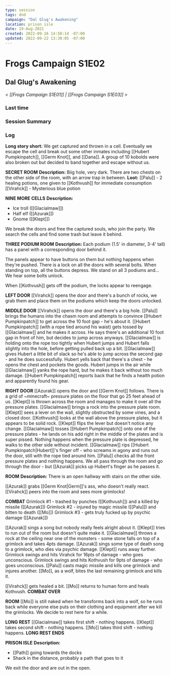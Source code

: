 ```yaml
---
type: session
tags: dnd
campaign: "Dal Glug's Awakening"
location: prison isle
date: 19-Aug-2021
created: 2022-09-16 14:50:14 -07:00
updated: 2022-09-22 13:30:05 -07:00
---
```

# Frogs Campaign S1E02
## **Dal Glug's Awakening**
*< [[Frogs Campaign S1E01]] | [[Frogs Campaign S1E03]] >*

### Last time


### Session Summary


### Log
**Long story short:** We get captured and thrown in a cell. Eventually we escape the cell and break out some other inmates including [[Hubert Pumpkinpatch]], [[Germ Knot]], and [[Dana]]. A group of 10 kobolds were also broken out but decided to band together and escape without us. 

**SECRET ROOM**
**Description:** Biig hole, very dark. There are two chests on the other side of the room, with an arrow trap in between.
**Loot:**
[[Palu]] - 2 healing potions, one given to [[Kothvush]] for immediate consumption 
[[Virahck]] - Mysterious blue potion 

**NINE MORE CELLS**
**Description:**
- Ice troll ([[Glacialmaw]])
- Half elf ([[Azurak]])
- Gnome ([[Klept]])

We break the doors and free the captured souls, who join the party.
We search the cells and find some trash but leave it behind. 

**THREE PODIUM ROOM**
**Description:** Each podium (1.5' in diameter, 3-4' tall) has a panel with a corresponding door behind it.

The panels appear to have buttons on them but nothing happens when they're pushed.
There is a lock on all the doors with several bolts.
When standing on top, all the buttons depress. We stand on all 3 podiums and...
We hear some bolts unlock.

When [[Kothvush]] gets off the podium, the locks appear to reengage.

**LEFT DOOR**
[[Virahck]] opens the door and there's a bunch of rocks, we grab them and place them on the podiums which keep the doors unlocked.

**MIDDLE DOOR**
[[Virahck]] opens the door and there's a big hole.
[[Palu]] brings the humans into the chasm room and attempts to convince [[Hubert Pumpkinpatch]] to get across the 10 foot gap - he's about it.
[[Hubert Pumpkinpatch]] (with a rope tied around his waist) gets tossed by [[Glacialmaw]] and he makes it across. He says there's an additional 10 foot gap in front of him, but decides to jump across anyways.
[[Glacialmaw]] is holding onto the rope too tightly when Hubert jumps and Hubert falls slightly into the hole, before getting pulled back up a bit.
[[Glacialmaw]] gives Hubert a little bit of slack so he's able to jump across the second gap - and he does successfully.
Hubert yells back that there's a chest - he opens the chest and pockets the goods.
Hubert jumps in the air while [[Glacialmaw]] yanks the rope hard, but he makes it back without too much damage.
[[Hubert Pumpkinpatch]] reports back that he finds a health potion and apparently found his gear. 

**RIGHT DOOR**
[[Azurak]] opens the door and [[Germ Knot]] follows. There is a grid of ~minecraft~ pressure plates on the floor that go 25 feet ahead of us.
[[Klept]] is thrown across the room and manages to make it over all the pressure plates.
[[Glacialmaw]] brings a rock into the pressure plate room.
[[Klept]] sees a lever on the wall, slightly obstructed by some vines, and a closed door.
[[Kothvush]] looks at the wall above the pressure plates, but it appears to be solid rock.
[[Klept]] flips the lever but doesn't notice any change.
[[Glacialmaw]] tosses [[Hubert Pumpkinpatch]] onto one of the pressure plates - he lands on his add right in the middle of the plates and is super pissed.
Nothing happens when the pressure plate is depressed, he walks to the other side without incident.
[[Glacialmaw]] rips [[Hubert Pumpkinpatch|Hubert]]'s finger off - who screams in agony and runs out the door, still with the rope tied around him.
[[Palu]] checks all the front pressure plates and nothing happens.
We all pass through the room and go through the door - but [[Azurak]] picks up Hubert's finger as he passes it.

**ROOM**
**Description:** There is an open hallway with stairs on the other side.

[[Azurak]] grabs [[Germ Knot|Germ]]'s ass, who doesn't really react.
[[Virahck]] peers into the room and sees more grimlocks! 

**COMBAT**
Grimlock #1 - trashed by punches ([[Kothvush]]) and a killed by missile ([[Azurak]])
Grimlock #2 - injured by magic missile ([[Palu]]) and bitten to death ([[Mo]])
Grimlock #3 - gets truly fucked up by psychic damage ([[Azurak]])

[[Azurak]] sings a song but nobody really feels alright about it.
[[Klept]] tries to run out of the room but doesn't quite make it.
[[Glacialmaw]] throws a rock at the ceiling near one of the monsters - some stone falls on top of a grimlock and takes 4pts damage.
[[Azurak]] sings some type of death song to a grimlock, who dies via psychic damage.
[[Klept]] runs away further.
Grimlock swings and hits Virahck for 16pts of damage - who goes unconscious.
Grimlock swings and hits Kothvush for 9pts of damage - who goes unconscious.
[[Palu]] casts magic missile and kills one grimlock and injures another.
[[Mo]], as a wolf, bites the last remaining grimlock and kills it.

[[Virahck]] gets healed a bit.
[[Mo]] returns to human form and heals Kothvush.
**COMBAT OVER** 

**ROOM**
[[Mo]] is still naked when he transforms back into a wolf, so he runs back while everyone else puts on their clothing and equipment after we kill the grimlocks.
We decide to rest here for a while. 

**LONG REST**
[[Glacialmaw]] takes first shift - nothing happens.
[[Klept]] takes second shift - nothing happens.
[[Mo]] takes third shift - nothing happens.
**LONG REST ENDS** 

**PRISON ISLE**
**Description:**
- [[Path]] going towards the docks
- Shack in the distance, probably a path that goes to it

We exit the door and are out in the open.